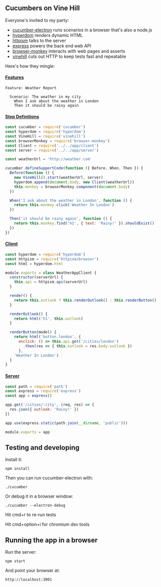 ## Cucumbers on Vine Hill

Everyone's invited to my party:

* [cucumber-electron](https://github.com/featurist/cucumber-electron) runs scenarios in a browser that's also a node.js
* [hyperdom](https://github.com/featurist/hyperdom) renders dynamic HTML
* [httpism](https://github.com/featurist/httpism) talks to the server
* [express](https://github.com/expressjs/express) powers the back end web API
* [browser-monkey](https://github.com/featurist/browser-monkey) interacts with web pages and asserts
* [vinehill](https://github.com/dereke/vinehill) cuts out HTTP to keep tests fast and repeatable

Here's how they mingle:

#### [Features](features/weather_report.feature)

```gherkin
Feature: Weather Report

  Scenario: The weather in my city
    When I ask about the weather in London
    Then it should be rainy again
```

#### [Step Definitions](features/step_definitions/steps.js)

```js
const cucumber = require('cucumber')
const hyperdom = require('hyperdom')
const VineHill = require('vinehill')
const browserMonkey = require('browser-monkey')
const Client = require('../../app/client')
const server = require('../../app/server')

const weatherUrl = 'http://weather.com'

cucumber.defineSupportCode(function ({ Before, When, Then }) {
  Before(function () {
    new VineHill().start(weatherUrl, server)
    hyperdom.append(document.body, new Client(weatherUrl))
    this.monkey = browserMonkey.component(document.body)
  })

  When('I ask about the weather in London', function () {
    return this.monkey.click('Weather In London')
  })

  Then('it should be rainy again', function () {
    return this.monkey.find('h1', { text: 'Rainy!' }).shouldExist()
  })
})
```

#### [Client](app/client.js)

```js
const hyperdom = require('hyperdom')
const httpism = require('httpism/browser')
const html = hyperdom.html

module.exports = class WeatherAppClient {
  constructor(serverUrl) {
    this.api = httpism.api(serverUrl)
  }

  render() {
    return this.outlook ? this.renderOutlook() : this.renderButton()
  }

  renderOutlook() {
    return html('h1', this.outlook)
  }

  renderButton(model) {
    return html('button.london', {
      onclick: () => this.api.get('/cities/london')
        .then(res => { this.outlook = res.body.outlook })
      },
    'Weather In London')
  }
}
```

#### [Server](app/server.js)

```js
const path = require('path')
const express = require('express')
const app = express()

app.get('/cities/:city', (req, res) => {
  res.json({ outlook: 'Rainy!' })
})

app.use(express.static(path.join(__dirname, 'public')))

module.exports = app
```

## Testing and developing

Install it:

    npm install

Then you can run cucumber-electron with:

    ./cucumber

Or debug it in a browser window:

    ./cucumber --electron-debug

Hit cmd+r to re-run tests

Hit cmd+option+i for chromium dev tools

## Running the app in a browser

Run the server:

    npm start

And point your browser at:

    http://localhost:3001
